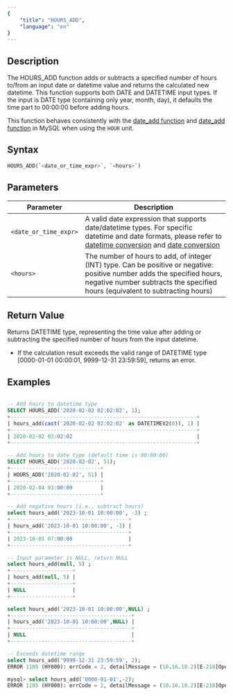 ```yaml
---
{
    "title": "HOURS_ADD",
    "language": "en"
}
---
```


## Description

The HOURS_ADD function adds or subtracts a specified number of hours to/from an input date or datetime value and returns the calculated new datetime. This function supports both DATE and DATETIME input types. If the input is DATE type (containing only year, month, day), it defaults the time part to 00:00:00 before adding hours.

This function behaves consistently with the [date_add function](./date-add) and [date_add function](https://dev.mysql.com/doc/refman/8.4/en/date-and-time-functions.html#function_date-add) in MySQL when using the `HOUR` unit.

## Syntax

```sql
HOURS_ADD(`<date_or_time_expr>`, `<hours>`)
```

## Parameters

| Parameter | Description |
| ---- | ---- |
| `<date_or_time_expr>` | A valid date expression that supports date/datetime types. For specific datetime and date formats, please refer to [datetime conversion](../../../../../docs/sql-manual/basic-element/sql-data-types/conversion/datetime-conversion) and [date conversion](../../../../../docs/sql-manual/basic-element/sql-data-types/conversion/date-conversion) |
| `<hours>` | The number of hours to add, of integer (INT) type. Can be positive or negative: positive number adds the specified hours, negative number subtracts the specified hours (equivalent to subtracting hours) |

## Return Value

Returns DATETIME type, representing the time value after adding or subtracting the specified number of hours from the input datetime.

- If the calculation result exceeds the valid range of DATETIME type [0000-01-01 00:00:01, 9999-12-31 23:59:59], returns an error.

## Examples

```sql

-- Add hours to datetime type
SELECT HOURS_ADD('2020-02-02 02:02:02', 1);
+------------------------------------------------------------+
| hours_add(cast('2020-02-02 02:02:02' as DATETIMEV2(0)), 1) |
+------------------------------------------------------------+
| 2020-02-02 03:02:02                                        |
+------------------------------------------------------------+

-- Add hours to date type (default time is 00:00:00)
SELECT HOURS_ADD('2020-02-02', 51);
+-----------------------------+
| HOURS_ADD('2020-02-02', 51) |
+-----------------------------+
| 2020-02-04 03:00:00         |
+-----------------------------+

-- Add negative hours (i.e., subtract hours)
select hours_add('2023-10-01 10:00:00', -3) ;
+--------------------------------------+
| hours_add('2023-10-01 10:00:00', -3) |
+--------------------------------------+
| 2023-10-01 07:00:00                  |
+--------------------------------------+

-- Input parameter is NULL, return NULL
select hours_add(null, 5) ;
+--------------------+
| hours_add(null, 5) |
+--------------------+
| NULL               |
+--------------------+

select hours_add('2023-10-01 10:00:00',NULL) ;
+---------------------------------------+
| hours_add('2023-10-01 10:00:00',NULL) |
+---------------------------------------+
| NULL                                  |
+---------------------------------------+

-- Exceeds datetime range
select hours_add('9999-12-31 23:59:59', 2);
ERROR 1105 (HY000): errCode = 2, detailMessage = (10.16.10.2)[E-218]Operation hours_add of 9999-12-31 23:59:59, 2 out of range

mysql> select hours_add('0000-01-01',-2);
ERROR 1105 (HY000): errCode = 2, detailMessage = (10.16.10.2)[E-218]Operation hours_add of 0000-01-01 00:00:00, -2 out of range
```
